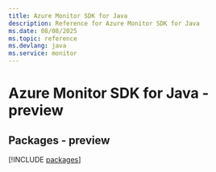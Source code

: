 ```yaml
---
title: Azure Monitor SDK for Java
description: Reference for Azure Monitor SDK for Java
ms.date: 08/08/2025
ms.topic: reference
ms.devlang: java
ms.service: monitor
---
```

# Azure Monitor SDK for Java - preview
## Packages - preview
[!INCLUDE [packages](monitor-index.md)]